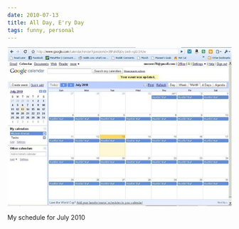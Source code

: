 ```yaml
---
date: 2010-07-13
title: All Day, E'ry Day
tags: funny, personal
---
```


![eryday](https://raw.githubusercontent.com/muneer78/muneer78.github.io/master/images/rapschedule.jpeg)

My schedule for July 2010


